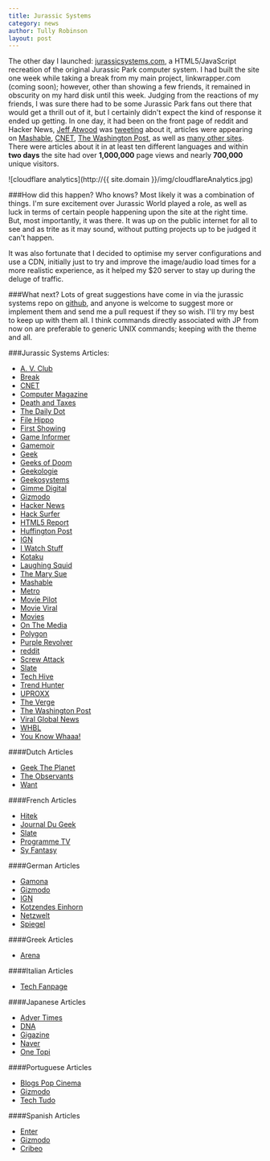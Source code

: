 ```yaml
---
title: Jurassic Systems
category: news
author: Tully Robinson
layout: post
---
```


The other day I launched: [jurassicsystems.com](http://jurassicsystems.com), a HTML5/JavaScript recreation of the original Jurassic Park computer system. I had built the site one week while taking a break from my main project, linkwrapper.com (coming soon); however, other than showing a few friends, it remained in obscurity on my hard disk until this week. Judging from the reactions of my friends, I was sure there had to be some Jurassic Park fans out there that would get a thrill out of it, but I certainly didn't expect the kind of response it ended up getting. In one day, it had been on the front page of reddit and Hacker News, [Jeff Atwood](http://en.wikipedia.org/wiki/Jeff_Atwood) was [tweeting](https://twitter.com/codinghorror/status/440648090177908737) about it, articles were appearing on [Mashable](http://mashable.com/2014/03/03/jurassic-park-computer-system/), [CNET](http://news.cnet.com/8301-17938_105-57619818-1/reenact-samuel-l-jacksons-jurassic-park-hacking-scene/), [The Washington Post](http://www.washingtonpost.com/blogs/the-switch/wp/2014/03/03/hack-into-jurassic-parks-computer-system-with-this-online-recreation/), as well as [many other sites](#articles). There were articles about it in at least ten different languages and within <strong>two days</strong> the site had over <strong>1,000,000</strong> page views and nearly <strong>700,000</strong> unique visitors.

![cloudflare analytics](http://{{ site.domain }}/img/cloudflareAnalytics.jpg)

###How did this happen?
Who knows? Most likely it was a combination of things. I'm sure excitement over Jurassic World played a role, as well as luck in terms of certain people happening upon the site at the right time. But, most importantly, it was there. It was up on the public internet for all to see and as trite as it may sound, without putting projects up to be judged it can't happen.

It was also fortunate that I decided to optimise my server configurations and use a CDN, initially just to try and improve the image/audio load times for a more realistic experience, as it helped my $20 server to stay up during the deluge of traffic.

###What next?
Lots of great suggestions have come in via the jurassic systems repo on [github](http://github.com/tojrobinson/jurassicsystems.com), and anyone is welcome to suggest more or implement them and send me a pull request if they so wish. I'll try my best to keep up with them all. I think commands directly associated with JP from now on are preferable to generic UNIX commands; keeping with the theme and all.

###<a name="articles"></a>Jurassic Systems Articles:
* [A. V. Club](http://www.avclub.com/article/jurassic-systems-lets-fans-relive-hacker-scene-jur-201741)
* [Break](http://www.break.com/article/try-to-crack-the-jurassic-park-code-operating-system-for-dennis-nebry-2583631)
* [CNET](http://news.cnet.com/8301-17938_105-57619818-1/reenact-samuel-l-jacksons-jurassic-park-hacking-scene/)
* [Computer Magazine](http://computermagazine.com/2014/03/03/hack-into-jurassic-parks-computer-system-with-this-online-recreation/)
* [Death and Taxes](http://www.deathandtaxesmag.com/216169/access-the-jurassic-park-computer-system-straight-from-your-browser/)
* [The Daily Dot](http://www.dailydot.com/technology/jurassic-park-computer-system/)
* [File Hippo](http://news.filehippo.com/2014/03/hack-jurassic-park-network/)
* [First Showing](http://www.firstshowing.net/2014/this-is-cool-use-the-computer-system-that-controls-jurassic-park/)
* [Game Informer](http://www.gameinformer.com/b/news/archive/2014/03/08/hack-nedry-39-s-security-system-in-this-jurassic-park-flash-game.aspx)
* [Gamemoir](http://gamemoir.com/2014/03/10/daily-diversions-hack-into-jurassic-systems-through-an-online-game/)
* [Geek](http://www.geek.com/news/run-the-jurassic-park-os-in-your-browser-with-no-fear-of-raptor-attacks-1586585/)
* [Geeks of Doom](http://www.geeksofdoom.com/2014/03/04/recreate-jurassic-park-hacking-scene-with-jurassic-systems)
* [Geekologie](http://geekologie.com/2014/03/dammit-nedry-jurassic-park-security-syst.php)
* [Geekosystems](http://www.geekosystem.com/jurassic-systems/)
* [Gimme Digital](http://www.gimmedigital.com/31088/the-www-now-you-can-hack-the-jurassic-park-computer/)
* [Gizmodo](http://www.gizmodo.com.au/2014/03/relive-jurassic-parks-iconic-hacking-scene-right-from-your-browser/)
* [Hacker News](https://news.ycombinator.com/item?id=7333602)
* [Hack Surfer](http://www.hacksurfer.com/posts/relive-classic-90s-hack-by-trying-to-save-jurassic-park)
* [HTML5 Report](http://www.html5report.com/topics/html5/articles/372097-what-does-html5-mean-the-nostalgia-market.htm)
* [Huffington Post](http://www.huffingtonpost.co.uk/2014/03/03/jurassic-system_n_4889696.html)
* [IGN](http://au.ign.com/articles/2014/03/03/log-into-jurassic-parks-computer-system-with-this-emulator)
* [I Watch Stuff](http://iwatchstuff.com/2014/03/jurassic-park-systems-simulator-lets-you.php)
* [Kotaku](http://kotaku.com/now-you-can-live-out-jurassic-parks-hacking-scene-1535383951)
* [Laughing Squid](http://laughingsquid.com/jurassic-systems-a-web-based-recreation-of-the-famous-jurassic-park-computer-scene/)
* [The Mary Sue](http://www.themarysue.com/jurassic-systems/)
* [Mashable](http://mashable.com/2014/03/03/jurassic-park-computer-system/)
* [Metro](http://metro.co.uk/2014/03/03/jurassic-hack-can-you-crack-dennis-nedrys-computer-security-4395075/)
* [Movie Pilot](http://moviepilot.com/posts/2014/03/04/explore-jurassic-park-s-systems-in-new-viral-website-1263444?lt_source=external,manual)
* [Movie Viral](http://www.movieviral.com/tag/jurassic-systems/)
* [Movies](http://www.movies.com/movie-news/jurassic-park-computer-system-recreation/15096)
* [On The Media](http://www.onthemedia.org/story/someone-recreated-jurassic-park-computer-system/?.com)
* [Polygon](http://www.polygon.com/2014/3/7/5482906/hack-into-nedrys-jurassic-park-security-system)
* [Purple Revolver](http://www.purplerevolver.com/movies/movie-news/123766-jurassic-systems-lets-fans-re-enact-famous-hacking-scene.html)
* [reddit](http://www.reddit.com/r/movies/duplicates/1zfuzr/jurassic_park_computer_system_in_your_browser/)
* [Screw Attack](http://www.screwattack.com/news/jurassic-systems-captures-essence-jurassic-park%E2%80%99s-hacker-scene)
* [Slate](http://www.slate.com/blogs/future_tense/2014/03/03/jurassic_park_computer_system_simulation_lets_you_do_some_early_90s_hacking.html)
* [Tech Hive](http://www.techhive.com/article/2104640/biff-tannens-revenge-you-will-never-ever-get-a-hoverboard.html)
* [Trend Hunter](http://www.trendhunter.com/trends/jurassic-systems)
* [UPROXX](http://www.uproxx.com/gammasquad/2014/03/unix-system-can-now-play-jurassic-parks-hacking-scenes-real-life/)
* [The Verge](http://www.theverge.com/2014/3/5/5472808/hack-into-jurassic-parks-computer-network-to-stop-dennis-nedry)
* [The Washington Post](http://www.washingtonpost.com/blogs/the-switch/wp/2014/03/03/hack-into-jurassic-parks-computer-system-with-this-online-recreation/)
* [Viral Global News](http://www.viralglobalnews.com/technology/jurassic-park-nedry-style-computer-security-system-emerges/1675/)
* [WHBL](http://whbl.com/blogs/tech-geek/747/control-the-jurassic-park-computer-from-your-web-browser/)
* [You Know Whaaa!](http://www.youknowwhaaa.com/2014/03/06/a-web-based-recreation-of-dennis-nedry-encryption-program-from-jurassic-park/)

####Dutch Articles
* [Geek The Planet](http://geektheplanet.net/7849/jurassic-systems-irix-macintosh.xhtml)
* [The Observants](http://www.theobservants.be/spotlight/jurassic-systems-laat-fans-de-hacker-scene-uit-jurassic-park-herbeleven)
* [Want](http://www.want.nl/cool-een-interactieve-versie-van-het-operating-system-uit-jurassic-park/)

####French Articles
* [Hitek](http://hitek.fr/actualite/tromper-le-systeme-informatique-de-jurassic-park_1932)
* [Journal Du Geek](http://www.journaldugeek.com/2014/03/04/vous-aussi-tentez-de-pirater-jurassic-park/)
* [Slate](http://www.slate.fr/culture/84163/ordinateur-jurassic-park)
* [Programme TV](http://www.programme-tv.net/news/cinema/49458-jurassic-park-systeme-bloque-reprenez-controle/)
* [Sy Fantasy](http://www.syfantasy.fr/18174-Penetrez_les_systmes_de_Jurassic_Park)

####German Articles

* [Gamona](http://www.gamona.de/kino-dvd/jurassic-park,jurassic-systems-ah-ah-ah-du-hast-das-zauberwort-nicht:news,2419507.html)
* [Gizmodo](http://www.gizmodo.de/2014/03/04/auf-dieser-website-kann-man-die-beruehmte-hacker-szene-aus-jurassic-park-nachspielen.html)
* [IGN](http://de.ign.com/news/22521/einmal-hacken-wie-samuel-l-jackson-in-jurassic-park)
* [Kotzendes Einhorn](http://www.netzwelt.de/news/122591-link-wink-hacken-jurassic-park.html)
* [Netzwelt](http://www.netzwelt.de/news/122591-link-wink-hacken-jurassic-park.html)
* [Spiegel](http://www.spiegel.de/netzwelt/web/endlich-selbst-den-jurassic-park-hacken-a-956939.html)

####Greek Articles
* [Arena](http://osarena.net/logismiko/applications/jurassic-systems-web-based-recreation-tou-diasimou-jurassic-park-computer-scene.html)

####Italian Articles
* [Tech Fanpage](http://tech.fanpage.it/jurassic-system-il-sistema-di-sicurezza-di-jurassic-park-ricreato-in-html-5/)

####Japanese Articles
* [Adver Times](http://www.advertimes.com/adobata/article/21158/www.mif-design.com/blog/2014/03/09-110138.php/)
* [DNA](http://dailynewsagency.com/2014/03/05/jurassic-systems-a-web-based-yhs/)
* [Gigazine](http://gigazine.net/news/20140304-jurassic-systems/)
* [Naver](http://matome.naver.jp/odai/2139394658745439001/2139395109248544403)
* [One Topi](http://1topi.jp/curator/atsushi.fujikawa/1403/05/476847)

####Portuguese Articles
* [Blogs Pop Cinema](http://blogs.pop.com.br/cinema/jurassic-park-na-vida-real-e-nao-como-voce-gostaria/)
* [Gizmodo](http://gizmodo.uol.com.br/hacker-jurassic-park/)
* [Tech Tudo](http://www.techtudo.com.br/noticias/noticia/2014/03/site-simula-acao-de-hacker-no-filme-jurassic-park-teste-no-navegador.html)

####Spanish Articles
* [Enter](http://www.enter.co/cultura-digital/entretenimiento/hacker-logro-recrear-el-sistema-operativo-de-los-pcs-de-jurassic-park/)
* [Gizmodo](http://es.gizmodo.com/revive-la-mitica-escena-de-hacking-de-jurassic-park-en-1535210227)
* [Cribeo](http://www.cribeo.com/ciencia_y_tecnologia/2728/sientete-como-en-la-sala-de-control-de-jurassic-park)

